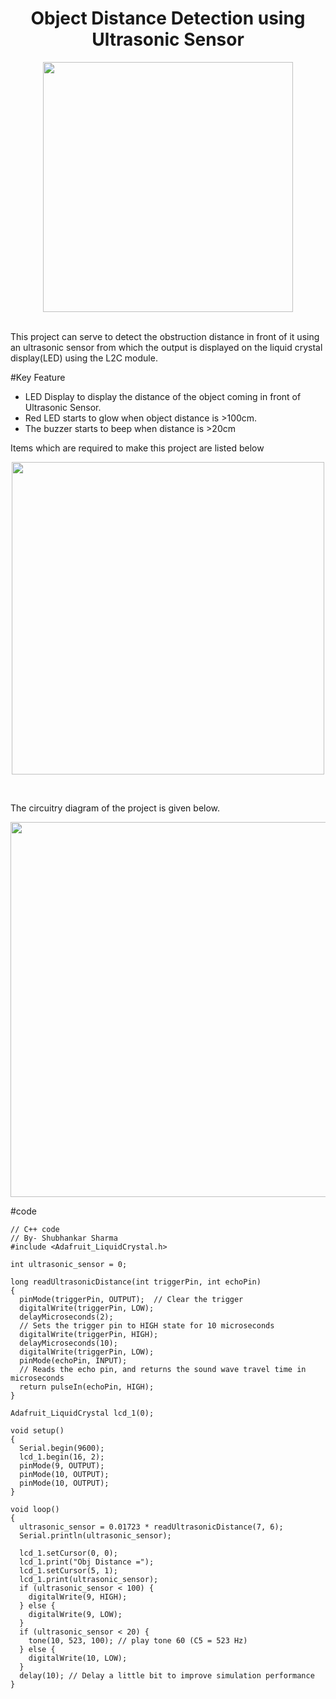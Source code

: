 <h1 align="center"> Object Distance Detection using Ultrasonic Sensor</h1>

<p align="center">
<image src="gif.gif"
width="400px"
position="center">
</p>
  <br>
This project can serve to detect the obstruction distance in front of it using an ultrasonic sensor from which the output is displayed on the liquid crystal display(LED) using the L2C module. 

#Key Feature
- LED Display to display the distance of the object coming in front of Ultrasonic Sensor.
- Red LED starts to glow when object distance is >100cm.
- The buzzer starts to beep when distance is >20cm

Items which are required to make this project are listed below
<p align="center">
<image src="items.png"
width="500px"
position="center">
</p>
<br>

The circuitry diagram of the project is given below.

<p align="center">
<image src="circuit.png"
width="600px"
position="center">
</p>

#code
```
// C++ code
// By- Shubhankar Sharma
#include <Adafruit_LiquidCrystal.h>

int ultrasonic_sensor = 0;

long readUltrasonicDistance(int triggerPin, int echoPin)
{
  pinMode(triggerPin, OUTPUT);  // Clear the trigger
  digitalWrite(triggerPin, LOW);
  delayMicroseconds(2);
  // Sets the trigger pin to HIGH state for 10 microseconds
  digitalWrite(triggerPin, HIGH);
  delayMicroseconds(10);
  digitalWrite(triggerPin, LOW);
  pinMode(echoPin, INPUT);
  // Reads the echo pin, and returns the sound wave travel time in microseconds
  return pulseIn(echoPin, HIGH);
}

Adafruit_LiquidCrystal lcd_1(0);

void setup()
{
  Serial.begin(9600);
  lcd_1.begin(16, 2);
  pinMode(9, OUTPUT);
  pinMode(10, OUTPUT);
  pinMode(10, OUTPUT);
}

void loop()
{
  ultrasonic_sensor = 0.01723 * readUltrasonicDistance(7, 6);
  Serial.println(ultrasonic_sensor);

  lcd_1.setCursor(0, 0);
  lcd_1.print("Obj Distance =");
  lcd_1.setCursor(5, 1);
  lcd_1.print(ultrasonic_sensor);
  if (ultrasonic_sensor < 100) {
    digitalWrite(9, HIGH);
  } else {
    digitalWrite(9, LOW);
  }
  if (ultrasonic_sensor < 20) {
    tone(10, 523, 100); // play tone 60 (C5 = 523 Hz)
  } else {
    digitalWrite(10, LOW);
  }
  delay(10); // Delay a little bit to improve simulation performance
}
```
